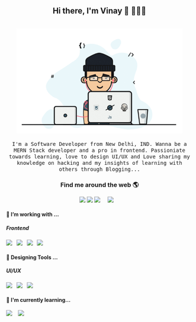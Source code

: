 <h2 align='center'> Hi there, I'm Vinay 👋 🧑🏻‍💻 </h2>


<p align="center">
  <br><img src="https://github.com/Vranjan7077/Vranjan7077/blob/master/developer.gif?raw=true" width="450px"><br><br>
  <samp> I'm a Software Developer from New Delhi, IND. Wanna be a MERN Stack developer and a pro in frontend. Passioniate towards learning, love to design UI/UX and Love sharing my knowledge on hacking and my insights of learning with others through Blogging...
  </samp>
  <br>
</p>



<h3  align='center'>Find me around the web 🌎 </h3>
<p align='center'>
    <a href="https://www.linkedin.com/in/vinay-rs/" alt="Linkedin"><img src="https://raw.githubusercontent.com/jayehernandez/jayehernandez/3f5402efef9a0ae89211a6e04609558e862ca616/svg/linkedin-fill.svg"></a>
    <a href="mailto:ranvinay123@gmail.com" alt="Contact me"><img src="https://raw.githubusercontent.com/jayehernandez/jayehernandez/3f5402efef9a0ae89211a6e04609558e862ca616/svg/mail-fill.svg"></a>
    <a href="https://www.linkedin.com/in/vinay-rs/"><img src="https://img.shields.io/badge/linkedin-%230077B5.svg?&style=for-the-badge&logo=linkedin&logoColor=white" /></a>&nbsp;&nbsp;&nbsp;&nbsp;
     <a href="mailto:ranvinay123@gmail.com"><img src="https://img.shields.io/badge/gmail-%23D14836.svg?&style=for-the-badge&logo=gmail&logoColor=white" /></a>&nbsp;&nbsp;&nbsp;&nbsp;
</p>





<h4> 🔭 I’m working with ...</h4>
<h5>Frontend</h5>
<p >
  <img src="https://img.shields.io/badge/html5%20-%23e34f26.svg?&style=for-the-badge&logo=html5&logoColor=white" />&nbsp;&nbsp;
  <img src="https://img.shields.io/badge/css3%20-%231572B6.svg?&style=for-the-badge&logo=css3&logoColor=white" />&nbsp;&nbsp;
  <img src="https://img.shields.io/badge/javascript%20-%23F7DF1E.svg?&style=for-the-badge&logo=javascript&logoColor=white" />&nbsp;&nbsp;
  <img  src="https://img.shields.io/badge/android_studio%20-%4285F4.svg?&style=for-the-badge&logo=android-studio&logoColor=white" />&nbsp;&nbsp;&nbsp;
</p>





<h4> 🔭 Designing Tools ...</h4>
<h5> UI/UX </h5>
<p>
  <img src="https://img.shields.io/badge/figma%20-%231572B6.svg?&style=for-the-badge&logo=figma&logoColor=white" />&nbsp;&nbsp;
  <img src="https://img.shields.io/badge/sketch%20-%6f42c1.svg?&style=for-the-badge&logo=sketch&logoColor=white" />&nbsp;&nbsp;
  <img src="https://img.shields.io/badge/adobexd%20-%23e34f26.svg?&style=for-the-badge&logo=adobe-xd&logoColor=white" />&nbsp;&nbsp;

</p>






<h4> 🌱    I'm currently learning...</h4>
<p>
  <img  src="https://img.shields.io/badge/react%20-%2361DAFB.svg?&style=for-the-badge&logo=react&logoColor=white" />&nbsp;&nbsp;&nbsp;
  <img  src="https://img.shields.io/badge/node.js%20-%23339933.svg?&style=for-the-badge&logo=node.js&logoColor=white" />&nbsp;&nbsp;&nbsp;
</p>





<!--
**Vranjan7077/Vranjan7077** is a ✨ _special_ ✨ repository because its `README.md` (this file) appears on your GitHub profile.

Here are some ideas to get you started:

- 🔭 I’m currently working on ...
- 🌱 I’m currently learning ...
- 👯 I’m looking to collaborate on ...
- 🤔 I’m looking for help with ...
- 💬 Ask me about ...
- 📫 How to reach me: ...
- 😄 Pronouns: ...
- ⚡ Fun fact: ...
-->
